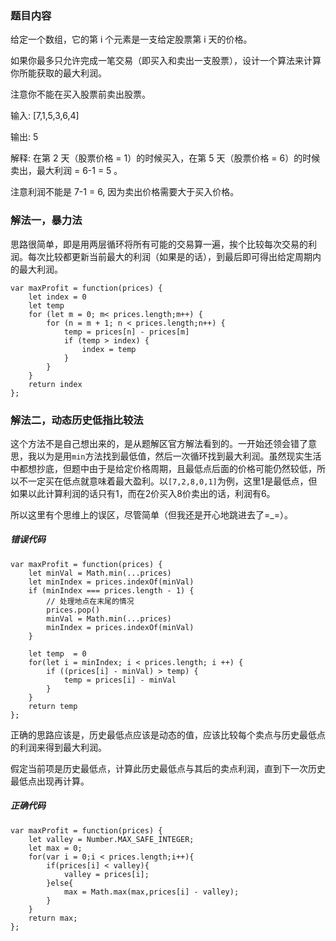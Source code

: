
### 题目内容
给定一个数组，它的第 i 个元素是一支给定股票第 i 天的价格。

如果你最多只允许完成一笔交易（即买入和卖出一支股票），设计一个算法来计算你所能获取的最大利润。

注意你不能在买入股票前卖出股票。

输入: [7,1,5,3,6,4]

输出: 5

解释: 在第 2 天（股票价格 = 1）的时候买入，在第 5 天（股票价格 = 6）的时候卖出，最大利润 = 6-1 = 5 。
     
注意利润不能是 7-1 = 6, 因为卖出价格需要大于买入价格。

### 解法一，暴力法
思路很简单，即是用两层循环将所有可能的交易算一遍，挨个比较每次交易的利润。每次比较都更新当前最大的利润（如果是的话），到最后即可得出给定周期内的最大利润。
```
var maxProfit = function(prices) {
    let index = 0
    let temp
    for (let m = 0; m< prices.length;m++) {
        for (n = m + 1; n < prices.length;n++) {
            temp = prices[n] - prices[m] 
            if (temp > index) {
                index = temp
            }
        }
    }
    return index
};
```

### 解法二，动态历史低指比较法
这个方法不是自己想出来的，是从题解区官方解法看到的。一开始还领会错了意思，我以为是用`min`方法找到最低值，然后一次循环找到最大利润。虽然现实生活中都想抄底，但题中由于是给定价格周期，且最低点后面的价格可能仍然较低，所以不一定买在低点就意味着最大盈利。以`[7,2,8,0,1]`为例，这里1是最低点，但如果以此计算利润的话只有1，而在2价买入8价卖出的话，利润有6。

所以这里有个思维上的误区，尽管简单（但我还是开心地跳进去了=_=）。

##### 错误代码
```
var maxProfit = function(prices) {
    let minVal = Math.min(...prices)
    let minIndex = prices.indexOf(minVal)
    if (minIndex === prices.length - 1) {
        // 处理地点在末尾的情况
        prices.pop()
        minVal = Math.min(...prices)
        minIndex = prices.indexOf(minVal)
    }
    
    let temp  = 0
    for(let i = minIndex; i < prices.length; i ++) {
        if ((prices[i] - minVal) > temp) {
            temp = prices[i] - minVal
        }
    }
    return temp
};
```

正确的思路应该是，历史最低点应该是动态的值，应该比较每个卖点与历史最低点的利润来得到最大利润。

假定当前项是历史最低点，计算此历史最低点与其后的卖点利润，直到下一次历史最低点出现再计算。
##### 正确代码
```
var maxProfit = function(prices) {
    let valley = Number.MAX_SAFE_INTEGER;
    let max = 0;
    for(var i = 0;i < prices.length;i++){
        if(prices[i] < valley){
            valley = prices[i];
        }else{
            max = Math.max(max,prices[i] - valley);
        }
    }
    return max;
};
```